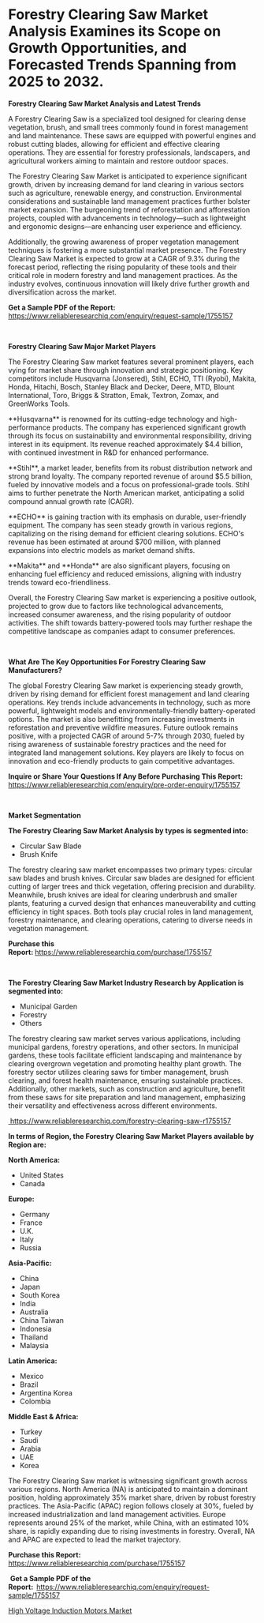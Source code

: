 <p><h1>Forestry Clearing Saw Market Analysis Examines its Scope on Growth Opportunities, and Forecasted Trends Spanning from 2025 to 2032.</h1></p><p><strong>Forestry Clearing Saw Market Analysis and Latest Trends</strong></p>
<p><p>A Forestry Clearing Saw is a specialized tool designed for clearing dense vegetation, brush, and small trees commonly found in forest management and land maintenance. These saws are equipped with powerful engines and robust cutting blades, allowing for efficient and effective clearing operations. They are essential for forestry professionals, landscapers, and agricultural workers aiming to maintain and restore outdoor spaces.</p><p>The Forestry Clearing Saw Market is anticipated to experience significant growth, driven by increasing demand for land clearing in various sectors such as agriculture, renewable energy, and construction. Environmental considerations and sustainable land management practices further bolster market expansion. The burgeoning trend of reforestation and afforestation projects, coupled with advancements in technology—such as lightweight and ergonomic designs—are enhancing user experience and efficiency.</p><p>Additionally, the growing awareness of proper vegetation management techniques is fostering a more substantial market presence. The Forestry Clearing Saw Market is expected to grow at a CAGR of 9.3% during the forecast period, reflecting the rising popularity of these tools and their critical role in modern forestry and land management practices. As the industry evolves, continuous innovation will likely drive further growth and diversification across the market.</p></p>
<p><strong>Get a Sample PDF of the Report:&nbsp;</strong> <a href="https://www.reliableresearchiq.com/enquiry/request-sample/1755157?utm_campaign=2780&utm_medium=2&utm_source=Github&utm_content=ia&utm_term=10042025&utm_id=forestry-clearing-saw">https://www.reliableresearchiq.com/enquiry/request-sample/1755157</a></p>
<p>&nbsp;</p>
<p><strong>Forestry Clearing Saw Major Market Players</strong></p>
<p><p>The Forestry Clearing Saw market features several prominent players, each vying for market share through innovation and strategic positioning. Key competitors include Husqvarna (Jonsered), Stihl, ECHO, TTI (Ryobi), Makita, Honda, Hitachi, Bosch, Stanley Black and Decker, Deere, MTD, Blount International, Toro, Briggs & Stratton, Emak, Textron, Zomax, and GreenWorks Tools.</p><p>**Husqvarna** is renowned for its cutting-edge technology and high-performance products. The company has experienced significant growth through its focus on sustainability and environmental responsibility, driving interest in its equipment. Its revenue reached approximately $4.4 billion, with continued investment in R&D for enhanced performance.</p><p>**Stihl**, a market leader, benefits from its robust distribution network and strong brand loyalty. The company reported revenue of around $5.5 billion, fueled by innovative models and a focus on professional-grade tools. Stihl aims to further penetrate the North American market, anticipating a solid compound annual growth rate (CAGR).</p><p>**ECHO** is gaining traction with its emphasis on durable, user-friendly equipment. The company has seen steady growth in various regions, capitalizing on the rising demand for efficient clearing solutions. ECHO's revenue has been estimated at around $700 million, with planned expansions into electric models as market demand shifts.</p><p>**Makita** and **Honda** are also significant players, focusing on enhancing fuel efficiency and reduced emissions, aligning with industry trends toward eco-friendliness.</p><p>Overall, the Forestry Clearing Saw market is experiencing a positive outlook, projected to grow due to factors like technological advancements, increased consumer awareness, and the rising popularity of outdoor activities. The shift towards battery-powered tools may further reshape the competitive landscape as companies adapt to consumer preferences.</p></p>
<p>&nbsp;</p>
<p><strong>What Are The Key Opportunities For Forestry Clearing Saw Manufacturers?</strong></p>
<p><p>The global Forestry Clearing Saw market is experiencing steady growth, driven by rising demand for efficient forest management and land clearing operations. Key trends include advancements in technology, such as more powerful, lightweight models and environmentally-friendly battery-operated options. The market is also benefitting from increasing investments in reforestation and preventive wildfire measures. Future outlook remains positive, with a projected CAGR of around 5-7% through 2030, fueled by rising awareness of sustainable forestry practices and the need for integrated land management solutions. Key players are likely to focus on innovation and eco-friendly products to gain competitive advantages.</p></p>
<p><strong>Inquire or Share Your Questions If Any Before Purchasing This Report:</strong> <a href="https://www.reliableresearchiq.com/enquiry/pre-order-enquiry/1755157?utm_campaign=2780&utm_medium=2&utm_source=Github&utm_content=ia&utm_term=10042025&utm_id=forestry-clearing-saw">https://www.reliableresearchiq.com/enquiry/pre-order-enquiry/1755157</a></p>
<p>&nbsp;</p>
<p><strong>Market Segmentation</strong></p>
<p><strong>The Forestry Clearing Saw Market Analysis by types is segmented into:</strong></p>
<p><ul><li>Circular Saw Blade</li><li>Brush Knife</li></ul></p>
<p><p>The forestry clearing saw market encompasses two primary types: circular saw blades and brush knives. Circular saw blades are designed for efficient cutting of larger trees and thick vegetation, offering precision and durability. Meanwhile, brush knives are ideal for clearing underbrush and smaller plants, featuring a curved design that enhances maneuverability and cutting efficiency in tight spaces. Both tools play crucial roles in land management, forestry maintenance, and clearing operations, catering to diverse needs in vegetation management.</p></p>
<p><strong>Purchase this Report:&nbsp;</strong><a href="https://www.reliableresearchiq.com/purchase/1755157?utm_campaign=2780&utm_medium=2&utm_source=Github&utm_content=ia&utm_term=10042025&utm_id=forestry-clearing-saw">https://www.reliableresearchiq.com/purchase/1755157</a></p>
<p>&nbsp;</p>
<p><strong>The Forestry Clearing Saw Market Industry Research by Application is segmented into:</strong></p>
<p><ul><li>Municipal Garden</li><li>Forestry</li><li>Others</li></ul></p>
<p><p>The forestry clearing saw market serves various applications, including municipal gardens, forestry operations, and other sectors. In municipal gardens, these tools facilitate efficient landscaping and maintenance by clearing overgrown vegetation and promoting healthy plant growth. The forestry sector utilizes clearing saws for timber management, brush clearing, and forest health maintenance, ensuring sustainable practices. Additionally, other markets, such as construction and agriculture, benefit from these saws for site preparation and land management, emphasizing their versatility and effectiveness across different environments.</p></p>
<p><a href="https://www.reliableresearchiq.com/forestry-clearing-saw-r1755157?utm_campaign=2780&utm_medium=2&utm_source=Github&utm_content=ia&utm_term=10042025&utm_id=forestry-clearing-saw">&nbsp;https://www.reliableresearchiq.com/forestry-clearing-saw-r1755157</a></p>
<p><strong>In terms of Region, the Forestry Clearing Saw Market Players available by Region are:</strong></p>
<p>
    <p> <strong> North America: </strong>
        <ul>
            <li>United States</li>
            <li>Canada</li>
        </ul>
        </p> 
    <p> <strong> Europe: </strong>
        <ul>
            <li>Germany</li>
            <li>France</li>
            <li>U.K.</li>
            <li>Italy</li>
            <li>Russia</li>
        </ul>
        </p> 
    <p> <strong> Asia-Pacific: </strong>
        <ul>
            <li>China</li>
            <li>Japan</li>
            <li>South Korea</li>
            <li>India</li>
            <li>Australia</li>
            <li>China Taiwan</li>
            <li>Indonesia</li>
            <li>Thailand</li>
            <li>Malaysia</li>
        </ul>
        </p> 
    <p> <strong> Latin America: </strong>
        <ul>
            <li>Mexico</li>
            <li>Brazil</li>
            <li>Argentina Korea</li>
            <li>Colombia</li>
        </ul>
        </p> 
    <p> <strong> Middle East & Africa: </strong>
        <ul>
            <li>Turkey</li>
            <li>Saudi</li>
            <li>Arabia</li>
            <li>UAE</li>
            <li>Korea</li>
        </ul>
    </p>
    </p>
<p><p>The Forestry Clearing Saw market is witnessing significant growth across various regions. North America (NA) is anticipated to maintain a dominant position, holding approximately 35% market share, driven by robust forestry practices. The Asia-Pacific (APAC) region follows closely at 30%, fueled by increased industrialization and land management activities. Europe represents around 25% of the market, while China, with an estimated 10% share, is rapidly expanding due to rising investments in forestry. Overall, NA and APAC are expected to lead the market trajectory.</p></p>
<p><strong>Purchase this Report: </strong><a href="https://www.reliableresearchiq.com/purchase/1755157?utm_campaign=2780&utm_medium=2&utm_source=Github&utm_content=ia&utm_term=10042025&utm_id=forestry-clearing-saw">https://www.reliableresearchiq.com/purchase/1755157</a></p>
<p>&nbsp;<strong>Get a Sample PDF of the Report:&nbsp;&nbsp;</strong><a href="https://www.reliableresearchiq.com/enquiry/request-sample/1755157?utm_campaign=2780&utm_medium=2&utm_source=Github&utm_content=ia&utm_term=10042025&utm_id=forestry-clearing-saw">https://www.reliableresearchiq.com/enquiry/request-sample/1755157</a></p>
<p><strong></strong></p>
<p><p><a href="https://github.com/kumadenthela/Market-Research-Report-List-1/blob/main/high-voltage-induction-motors-market.md?utm_campaign=2780&utm_medium=2&utm_source=Github&utm_content=ia&utm_term=10042025&utm_id=forestry-clearing-saw">High Voltage Induction Motors Market</a></p></p>